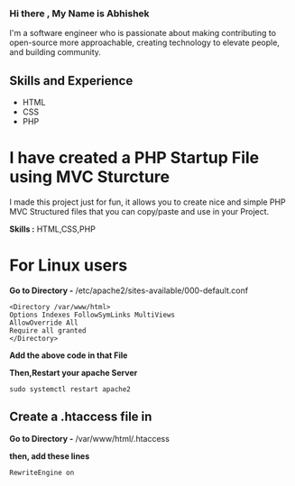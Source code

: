 ### Hi there , My Name is Abhishek
I'm a software engineer who is passionate about making contributing to open-source more approachable, creating technology to elevate people, and building community.
## Skills and Experience
* HTML
* CSS
* PHP


# I have created a PHP Startup File using MVC Sturcture
I made this project just for fun, it allows you to create nice and simple PHP MVC Structured files that you can copy/paste and use in your Project.

**Skills :** HTML,CSS,PHP


# For Linux users
**Go to Directory -** /etc/apache2/sites-available/000-default.conf

    <Directory /var/www/html>
    Options Indexes FollowSymLinks MultiViews
    AllowOverride All
    Require all granted
    </Directory>

**Add the above code in that File**

**Then,Restart your apache Server** 

    sudo systemctl restart apache2

## Create a .htaccess file in 
**Go to Directory -** /var/www/html/.htaccess

**then, add these lines**

    RewriteEngine on

